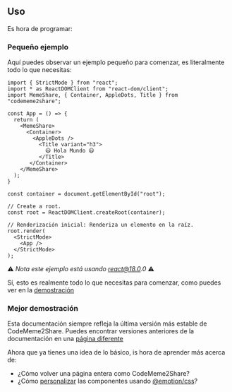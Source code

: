 ## Uso

Es hora de programar:

### Pequeño ejemplo

Aquí puedes observar un ejemplo pequeño para comenzar, es literalmente todo lo que necesitas:

```
import { StrictMode } from "react";
import * as ReactDOMClient from "react-dom/client";
import MemeShare, { Container, AppleDots, Title } from "codememe2share";

const App = () => {
  return (
    <MemeShare>
      <Container>
        <AppleDots />
          <Title variant="h3">
            😃 Hola Mundo 😃
          </Title>
       </Container>
    </MemeShare>
  );
}

const container = document.getElementById("root");

// Create a root.
const root = ReactDOMClient.createRoot(container);

// Renderización inicial: Renderiza un elemento en la raíz.
root.render(
  <StrictMode>
    <App />
  </StrictMode>
);
```

⚠️ _Nota este ejemplo está usando react@18.0.0_ ⚠️

Sí, esto es realmente todo lo que necesitas para comenzar, como puedes ver en la [demostración](https://sito-server-docs.herokuapp.com/)

### Mejor demostración

Esta documentación siempre refleja la última versión más estable de CodeMeme2Share. Puedes encontrar versiones anteriores de la documentación en una [página diferente](https://)

Ahora que ya tienes una idea de lo básico, is hora de aprender más acerca de:

- ¿Cómo volver una página entera como CodeMeme2Share?
- ¿Cómo [personalizar](https://) las componentes usando [@emotion/css](https://npmjs.com/package/@emotion/css)?
